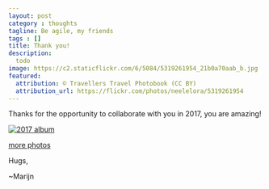 ```yaml
---
layout: post
category : thoughts
tagline: Be agile, my friends
tags : []
title: Thank you!
description:
  todo
image: https://c2.staticflickr.com/6/5084/5319261954_21b0a70aab_b.jpg
featured:
  attribution: © Travellers Travel Photobook (CC BY)
  attribution_url: https://flickr.com/photos/neelelora/5319261954
---
```


Thanks for the opportunity to collaborate with you in 2017,
you are amazing!

[![2017 album ][animation]][album]

[more photos][album]

Hugs, 

~Marijn


 [album]: https://photos.app.goo.gl/6JjbqD5tCz0mLFH83
 [animation]: https://lh3.googleusercontent.com/qEpKxTWoh4_s0NyG85-nOHr7NSX7-YlPSDt7OxO50L85_J1iS7z8UiqunEUNBo5yY2tX5rTWkbiTZeXZj3fAslqXz7oi5ix-14ZnK0w0u9jFe4E_TmVXUuHzsrl8nUjvq_SlxHvmdWeSXrDC0lL64JEqldrAHKnOGW64_cgSVQimtfEtHCXssN_6yUm8fJweh1Sw_qFv5NZtLNuGoUBfaLzGKqQeOCM2HAJRaxBqDQCzfU4Lh6mY__2sBFCynOtZImoKAvd-HEuqIqJ1iYOzikfnVWvaflAdzaz4ScwPHivZmLHcqGybME6ssY8ZrFAKT4TctYkKmaGgtj2dsx0QwDb4nRZmoV2RbuCVGJD0rnnoQTxo0L-E0ORwfamUk0YDvFYrAzX7pD4viZLIPjBa38t_5iNF-idQ0yLztBXcCGa-1edLhdbWCvPSQIKWjI_YcMf5DbTNoWzaqEtuatskGWefiHnRkD3KDIeqChaMIW8uPDKqCMHZeMSsI-e_CujVXlpJP9jZjMB28yMq3yo8d-CxYZ2jQLcd0jL6cEmYGK0LXShhWEiB7-bSrkGUEaHEDo_OFg5iG4-M0tw0VM_du3q_sSIjMCUyNsEJOoAq8kuaAAsZLuyBuh8iBFd5zXOa510-o8k8wu1ytkLrrBPFZ5lcrrZqMjyjgC2G=w1024-h576-no





